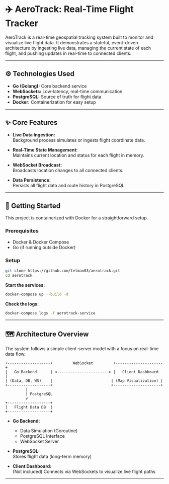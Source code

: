 # ✈️ **AeroTrack: Real-Time Flight Tracker**

AeroTrack is a real-time geospatial tracking system built to monitor and visualize live flight data. It demonstrates a stateful, event-driven architecture by ingesting live data, managing the current state of each flight, and pushing updates in real-time to connected clients.

---

## ⚙️ **Technologies Used**

- **Go (Golang):** Core backend service  
- **WebSockets:** Low-latency, real-time communication  
- **PostgreSQL:** Source of truth for flight data  
- **Docker:** Containerization for easy setup  

---

## ✨ **Core Features**

- **Live Data Ingestion:**  
  Background process simulates or ingests flight coordinate data.

- **Real-Time State Management:**  
  Maintains current location and status for each flight in memory.

- **WebSocket Broadcast:**  
  Broadcasts location changes to all connected clients.

- **Data Persistence:**  
  Persists all flight data and route history in PostgreSQL.

---

## 🚀 **Getting Started**

This project is containerized with Docker for a straightforward setup.

### **Prerequisites**

- Docker & Docker Compose  
- Go (if running outside Docker)

### **Setup**

```sh
git clone https://github.com/telman03/aerotrack.git
cd aerotrack 
```

**Start the services:**

```sh
docker-compose up --build -d
```

**Check the logs:**

```sh
docker-compose logs -f aerotrack-service
```

---

## 🗺️ **Architecture Overview**

The system follows a simple client-server model with a focus on real-time data flow.

```
+-------------------+         WebSocket         +---------------------+
|   Go Backend      | <-----------------------> |   Client Dashboard  |
| (Data, DB, WS)    |                          | (Map Visualization) |
+-------------------+                          +---------------------+
         |
         | PostgreSQL
         v
+-------------------+
|   Flight Data DB  |
+-------------------+
```

- **Go Backend:**  
  - Data Simulation (Goroutine)  
  - PostgreSQL Interface  
  - WebSocket Server

- **PostgreSQL:**  
  Stores flight data (long-term memory)

- **Client Dashboard:**  
  (Not included) Connects via WebSockets to visualize live flight paths

---

